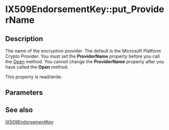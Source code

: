 # IX509EndorsementKey::put_ProviderName

## Description

The name of the encryption provider. The default is the Microsoft Platform Crypto Provider. You must set the **ProviderName** property before you call the [Open](https://learn.microsoft.com/windows/desktop/api/certenroll/nf-certenroll-ix509endorsementkey-open) method. You cannot change the **ProviderName** property after you have called the **Open** method.

This property is read/write.

## Parameters

## See also

[IX509EndorsementKey](https://learn.microsoft.com/windows/desktop/api/certenroll/nn-certenroll-ix509endorsementkey)